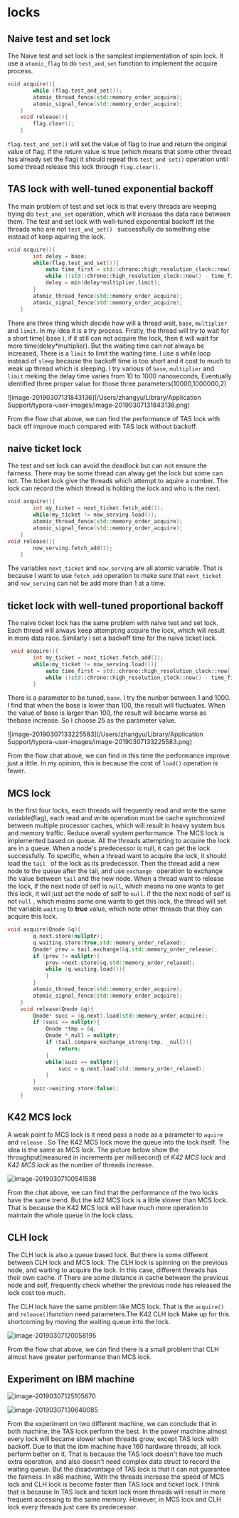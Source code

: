 # locks

## Naive test and set lock

The Naive test and set lock is the samplest implementation of spin lock. It use a ```atomic_flag``` to do ```test_and_set``` function to implement the acquire process. 

```c++
void acquire(){
        while (flag.test_and_set());
        atomic_thread_fence(std::memory_order_acquire);
        atomic_signal_fence(std::memory_order_acquire);
    }
    void release(){
        flag.clear();
    }
```

```flag.test_and_set()``` will set the value of flag to *true*  and return the original value of flag. If the return value is true (which means that some other thread has already set the flag) it should repeat this `test_and set()` operation until some thread release this lock through `flag.clear()`.

## TAS lock with well-tuned exponential backoff

The main problem of test and set lock is that every threads are keeping trying do `test_and_set` operation, which will increase the data race between them. The test and set lock with well-tuned exponential backoff let the threads who are not `test_and_set() ` successfully do something else instead of keep aquiring the lock.

```c++
void acquire(){
        int deley = base;
        while(flag.test_and_set()){
            auto time_first = std::chrono::high_resolution_clock::now();
            while ((std::chrono::high_resolution_clock::now() - time_first).count() < deley);
            deley = min(deley*multiplier,limit);
        }
        atomic_thread_fence(std::memory_order_acquire);
        atomic_signal_fence(std::memory_order_acquire);
    }
```

There are three thing which decide how will a thread wait, `base`, `multiplier` and `limit`. In my idea it is a try process. Firstly, the thread will try to wait for a short time( base ), if it still can not acquire the lock, then it  will wait for more time(deley*multiplier). But the waiting time can not always be increased, There is a `limit` to limit the waiting time. I use a while loop instead of `sleep` because the backoff time is too short and it cost to much to weak up thread which is sleeping. I try various of `base`, `multiplier` and `limit`  meking the delay time varies from 10 to 1000 nanoseconds, Eventually identified three proper value for those three parameters(10000,1000000,2)

![image-20190307131843136](/Users/zhangyu/Library/Application Support/typora-user-images/image-20190307131843136.png)

From the flow chat above, we can find the performance of TAS lock with back off improve much compared with TAS lock without backoff.

## naive ticket lock

The test and set lock can avoid the deadlock but can not ensure the fairness. There may be some thread can alway get the lock but some can not. The ticket lock give the threads which attempt to aquire a number. The lock can record the which thread is holding the lock and who is the next. 

```c++
void acquire(){
        int my_ticket = next_ticket.fetch_add(1);
        while(my_ticket != now_serving.load());
        atomic_thread_fence(std::memory_order_acquire);
        atomic_signal_fence(std::memory_order_acquire);
    }
void release(){
        now_serving.fetch_add(1);
    }
```

The variables `next_ticket` and `now_serving` are all atomic variable. That is because I want to use `fetch_add` operation to make sure that `next_ticket` and `now_serving` can not be add more than 1 at a time.

## ticket lock with well-tuned proportional backoff

The naive ticket lock has the same problem with naive test and set lock. Each thread will always keep attempting acquire the lock, which will result in more data race. Similarly i set a backoff time for the naive ticket lock.

```c++
 void acquire(){
        int my_ticket = next_ticket.fetch_add(1);
        while(my_ticket != now_serving.load()){
            auto time_first = std::chrono::high_resolution_clock::now();
            while ((std::chrono::high_resolution_clock::now() - time_first).count() < base);
        }
```

There is a parameter to be tuned, `base`. I try the nunber between 1 and 1000. I find that when the base is lower than 100, the result will fluctuates. When the value of base is larger than 100, the result will became worse as thebase increase. So I choose 25 as the parameter value.

![image-20190307133225583](/Users/zhangyu/Library/Application Support/typora-user-images/image-20190307133225583.png)

From the flow chat above, we can find in this time the performance improve just a little. In my opinion, this is because the cost of `load()` operation is fewer.

## MCS lock

In the first four locks, each threads will frequently read and write the same variable(flag), each read and write operation must be cache synchronized between multiple processor caches, which will result in heavy system bus and memory traffic. Reduce overall system performance. The MCS lock is implemented based on queue. All the threads attempting to acquire the lock are in a queue. When a node's predecessor is null, it can get the lock successfully. To specific, when a thread want to acquire the lock, it should load the `tail ` of the lock as its predecessor. Then the thread add a new node to the queue after the tail, and use `exchange ` operation to exchange the value between `tail` and the new node. When a thread want to release the lock, if the next node of self is `null`, which means no one wants to get this lock, it will just set the node of self to `null`. if the the next node of self is not `null` , which means some one wants to get this lock, the thread will set the variable `waiting` to **true** value, which note other threads that they can acquire this lock.

```C++
void acquire(Qnode &q){
        q.next.store(nullptr);
        q.waiting.store(true,std::memory_order_relaxed);
        Qnode* prev = tail.exchange(&q,std::memory_order_release);
        if (prev != nullptr){
            prev->next.store(&q,std::memory_order_relaxed);
            while (q.waiting.load()){
            }
        }
        atomic_thread_fence(std::memory_order_acquire);
        atomic_signal_fence(std::memory_order_acquire);
    }
    void release(Qnode &q){
        Qnode* succ = (q.next).load(std::memory_order_acquire);
        if (succ == nullptr){
            Qnode *tmp = &q;
            Qnode *_null = nullptr;
            if (tail.compare_exchange_strong(tmp, _null)){
                return;
            }
            while(succ == nullptr){
                succ = q.next.load(std::memory_order_relaxed);
            }
        }
        succ->waiting.store(false);
    }
```

## K42 MCS lock

A weak point fo MCS lock is it need pass a node as a parameter to `aquire` and `release` .  So The K42 MCS lock move the queue into the lock itself.  The idea is the same as MCS lock. The picture below show the throughput(measured in increments per millisecond) of *K42 MCS lock* and *K42 MCS lock* as the number of threads increase.

![image-20190307100541538](/Users/zhangyu/parallel/locks/static/image-20190307100541538.png)

From the chat above, we can find that the performance of the two locks have the same trend. But the k42 MCS lock is a little slower than MCS lock. That is because the K42 MCS lock will have much more operation to maintain the whole queue in the lock class. 

## CLH lock

The CLH lock is also a queue based lock. But there is some different between CLH lock and MCS lock. The CLH lock is spinning on the previous node, and waiting to acquire the lock. In this case, different threads has their own cache. if There are some distance in cache between the previous node and self, frequently check whether the previous node has released the lock cost too much. 

The CLH lock have the same problem like MCS lock. That is the `acquire()` and `release()`function need parameters.The K42 CLH lock Make up for this shortcoming by moving the waiting queue into the lock.

![image-20190307120058195](/Users/zhangyu/parallel/locks/static/image-20190307120058195.png)

 From the flow chat above, we can find there is a small problem that CLH almost have greater  performance than MCS lock. 

## Experiment on IBM machine

![image-20190307125105670](/Users/zhangyu/parallel/locks/static/image-20190307125105670.png)

![image-20190307130640085](/Users/zhangyu/parallel/locks/static/image-20190307130640085.png)

From the experiment on two different machine, we can conclude that in both machine, the TAS lock perform the best. In the power machine almost every lock will became slower when threads grow, except TAS lock with backoff. Due to that the ibm machine have 160 hardware threads, all lock perform better on it. That is because the TAS lock doesn't have too much extra operation, and also doesn't need complex data struct to record the waiting queue. But the disadvantage of TAS lock is that it can not guarantee the fairness. In x86 machine, With the threads increase the speed of MCS lock and CLH lock is become faster than TAS lock and ticket lock. I think that is because In TAS lock and ticket lock more threads  will result in more frequent accessing to the same memory. However, in MCS lock and CLH lock every threads just care its predecessor.